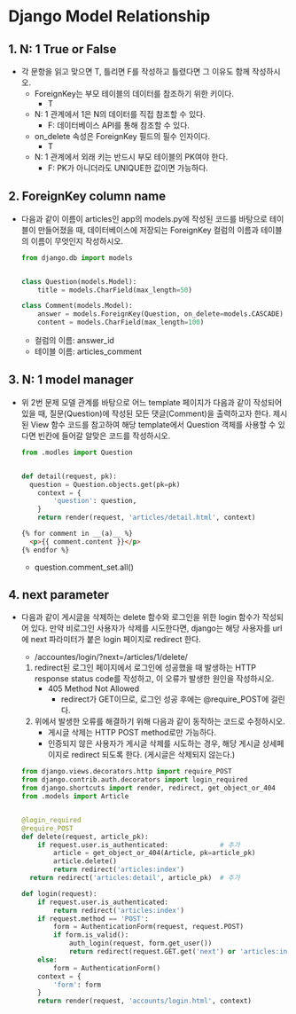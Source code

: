 # Django Model Relationship

## 1. N: 1 True or False

- 각 문항을 읽고 맞으면 T, 틀리면 F를 작성하고 틀렸다면 그 이유도 함께 작성하시오.
  - ForeignKey는 부모 테이블의 데이터를 참조하기 위한 키이다.
    - T
  - N: 1 관계에서 1은 N의 데이터를 직접 참조할 수 있다.
    - F: 데이터베이스 API를 통해 참조할 수 있다.
  - on_delete 속성은 ForeignKey 필드의 필수 인자이다.
    - T
  - N: 1 관계에서 외래 키는 반드시 부모 테이블의 PK여야 한다.
    - F: PK가 아니더라도 UNIQUE한 값이면 가능하다.



## 2. ForeignKey column name

- 다음과 같이 이름이 articles인 app의 models.py에 작성된 코드를 바탕으로 테이블이 만들어졌을 때, 데이터베이스에 저장되는 ForeignKey 컬럼의 이름과 테이블의 이름이 무엇인지 작성하시오.

  ```python
  from django.db import models
  
  
  class Question(models.Model):
      title = models.CharField(max_length=50)
  
  class Comment(models.Model):
      answer = models.ForeignKey(Question, on_delete=models.CASCADE)
      content = models.CharField(max_length=100)
  ```

  - 컬럼의 이름: answer_id
  - 테이블 이름: articles_comment



## 3. N: 1 model manager

- 위 2번 문제 모델 관계를 바탕으로 어느 template 페이지가 다음과 같이 작성되어 있을 때, 질문(Question)에 작성된 모든 댓글(Comment)을 출력하고자 한다. 제시된 View 함수 코드를 참고하여 해당 template에서 Question 객체를 사용할 수 있다면 빈칸에 들어갈 알맞은 코드를 작성하시오.

  ```python
  from .modles import Question
  
  
  def detail(request, pk):
  	question = Question.objects.get(pk=pk)
      context = {
          'question': question,
      }
      return render(request, 'articles/detail.html', context)
  ```

  ```html
  {% for comment in __(a)__ %}
  	<p>{{ comment.content }}</p>
  {% endfor %}
  ```

  - question.comment_set.all()



## 4. next parameter

- 다음과 같이 게시글을 삭제하는 delete 함수와 로그인을 위한 login 함수가 작성되어 있다. 만약 비로그인 사용자가 삭제를 시도한다면, django는 해당 사용자를 url에 next 파라미터가 붙은 login 페이지로 redirect 한다.

  - /accountes/login/?next=/articles/1/delete/

  1. redirect된 로그인 페이지에서 로그인에 성공했을 때 발생하는 HTTP response status code를 작성하고, 이 오류가 발생한 원인을 작성하시오.
     - 405 Method Not Allowed
       - redirect가 GET이므로, 로그인 성공 후에는 @require_POST에 걸린다.
  2. 위에서 발생한 오류를 해결하기 위해 다음과 같이 동작하는 코드로 수정하시오.
     - 게시글 삭제는 HTTP POST method로만 가능하다.
     - 인증되지 않은 사용자가 게시글 삭제를 시도하는 경우, 해당 게시글 상세페이지로 redirect 되도록 한다. (게시글은 삭제되지 않는다.)

  ```python
  from django.views.decorators.http import require_POST
  from django.contrib.auth.decorators import login_required
  from django.shortcuts import render, redirect, get_object_or_404
  from .models import Article
  
  
  @login_required
  @require_POST
  def delete(request, article_pk):
      if request.user.is_authenticated:				# 추가
          article = get_object_or_404(Article, pk=article_pk)
          article.delete()
          return redirect('articles:index')
  	return redirect('articles:detail', article_pk)	# 추가
  ```

  ```python
  def login(request):
      if request.user.is_authenticated:
          return redirect('articles:index')
      if request.method == 'POST':
          form = AuthenticationForm(request, request.POST)
          if form.is_valid():
              auth_login(request, form.get_user())
              return redirect(request.GET.get('next') or 'articles:index')
      else:
          form = AuthenticationForm()
      context = {
          'form': form
      }
      return render(request, 'accounts/login.html', context)
  ```

  

  

